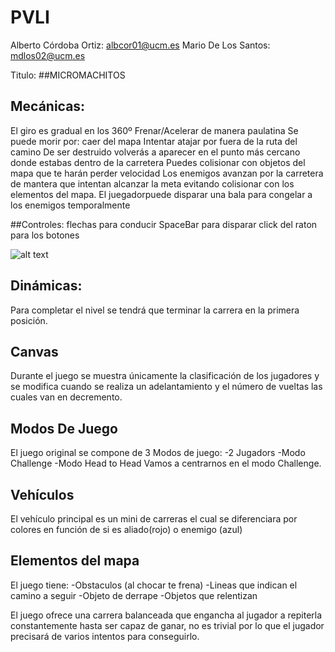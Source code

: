 # PVLI
Alberto Córdoba Ortiz: albcor01@ucm.es
Mario De Los Santos: mdlos02@ucm.es

Titulo: 
##MICROMACHITOS

## Mecánicas:
El giro es gradual en los 360º
Frenar/Acelerar de manera paulatina
Se puede morir por:
caer del mapa
Intentar atajar por fuera de la ruta del camino
De ser destruido volverás a aparecer en el punto más cercano donde estabas dentro de la carretera
Puedes colisionar con objetos del mapa que te harán perder velocidad
Los enemigos avanzan por la carretera de mantera que intentan alcanzar la meta evitando colisionar con los elementos del mapa.
El juegadorpuede disparar una bala para congelar a los enemigos temporalmente

##Controles:
	flechas para conducir
	SpaceBar para disparar
	click del raton para los botones

![alt text]( http://www.abandonia.com/files/games/77/Micro%20Machines_4.png "EJEMPLO DE JUEGO")

## Dinámicas:
Para completar el nivel se tendrá que terminar la carrera en la primera posición.

## Canvas
Durante el juego se muestra únicamente la clasificación de los jugadores y se modifica cuando se realiza un adelantamiento y el número de vueltas las cuales van en decremento.

## Modos De Juego
El juego original se compone de 3 Modos de juego:
-2 Jugadors
-Modo Challenge
-Modo Head to Head
Vamos a centrarnos en el modo Challenge.

## Vehículos
El vehículo principal es un mini de carreras el cual se diferenciara por colores en función de si es aliado(rojo) o enemigo (azul)

## Elementos del mapa
El juego tiene:
-Obstaculos (al chocar te frena)
-Lineas que indican el camino a seguir
-Objeto de derrape
-Objetos que relentizan

El juego ofrece una carrera balanceada que engancha al jugador a repiterla constantemente hasta ser capaz de ganar, no es trivial
por lo que el jugador precisará de varios intentos para conseguirlo.


